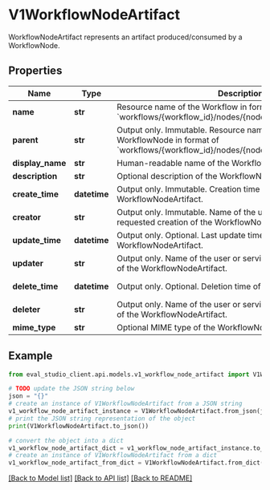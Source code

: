 # V1WorkflowNodeArtifact

WorkflowNodeArtifact represents an artifact produced/consumed by a WorkflowNode.

## Properties

Name | Type | Description | Notes
------------ | ------------- | ------------- | -------------
**name** | **str** | Resource name of the Workflow in format of &#x60;workflows/{workflow_id}/nodes/{node_id}/artifacts/{artifact_id}&#x60;. | [optional] 
**parent** | **str** | Output only. Immutable. Resource name of the parent WorkflowNode in format of &#x60;workflows/{workflow_id}/nodes/{node_id}&#x60;. | [optional] [readonly] 
**display_name** | **str** | Human-readable name of the WorkflowNodeArtifact. | [optional] 
**description** | **str** | Optional description of the WorkflowNodeArtifact. | [optional] 
**create_time** | **datetime** | Output only. Immutable. Creation time of the WorkflowNodeArtifact. | [optional] [readonly] 
**creator** | **str** | Output only. Immutable. Name of the user or service that requested creation of the WorkflowNodeArtifact. | [optional] [readonly] 
**update_time** | **datetime** | Output only. Optional. Last update time of the WorkflowNodeArtifact. | [optional] [readonly] 
**updater** | **str** | Output only. Name of the user or service that requested update of the WorkflowNodeArtifact. | [optional] [readonly] 
**delete_time** | **datetime** | Output only. Optional. Deletion time of the WorkflowNodeArtifact. | [optional] [readonly] 
**deleter** | **str** | Output only. Name of the user or service that requested deletion of the WorkflowNodeArtifact. | [optional] [readonly] 
**mime_type** | **str** | Optional MIME type of the WorkflowNodeArtifact. | [optional] 

## Example

```python
from eval_studio_client.api.models.v1_workflow_node_artifact import V1WorkflowNodeArtifact

# TODO update the JSON string below
json = "{}"
# create an instance of V1WorkflowNodeArtifact from a JSON string
v1_workflow_node_artifact_instance = V1WorkflowNodeArtifact.from_json(json)
# print the JSON string representation of the object
print(V1WorkflowNodeArtifact.to_json())

# convert the object into a dict
v1_workflow_node_artifact_dict = v1_workflow_node_artifact_instance.to_dict()
# create an instance of V1WorkflowNodeArtifact from a dict
v1_workflow_node_artifact_from_dict = V1WorkflowNodeArtifact.from_dict(v1_workflow_node_artifact_dict)
```
[[Back to Model list]](../README.md#documentation-for-models) [[Back to API list]](../README.md#documentation-for-api-endpoints) [[Back to README]](../README.md)


